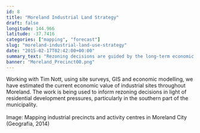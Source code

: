 ```yaml
---
id: 8
title: "Moreland Industrial Land Strategy"
draft: false
longitude: 144.966
latitude: -37.7416
categories: ["mapping", "forecast"]
slug: "moreland-industrial-land-use-strategy"
date: "2015-02-17T02:42:00+00:00"
summary_text: "Rezoning decisions are guided by the long-term economic value of Moreland's industrial precincts"
banner: "Moreland_Precinct00.png"
---
```


Working with Tim Nott, using site surveys, GIS and economic modelling, we have estimated the current economic value of industrial sites throughout Moreland. The work is being used to inform rezoning decisions in light of residential development pressures, particularly in the southern part of the municipality.<br><br><span class="wysiwyg-color-silver">Image: Mapping industrial precincts and activity centres in Moreland City (Geografia, 2014)</span>
